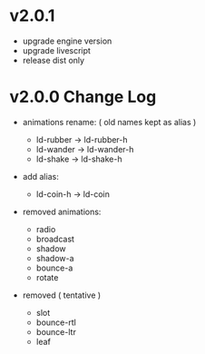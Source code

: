 # v2.0.1

 - upgrade engine version
 - upgrade livescript
 - release dist only


# v2.0.0 Change Log

 * animations rename: ( old names kept as alias )
   - ld-rubber -> ld-rubber-h
   - ld-wander -> ld-wander-h
   - ld-shake -> ld-shake-h
 * add alias: 
   - ld-coin-h -> ld-coin

 * removed animations:
   - radio
   - broadcast
   - shadow
   - shadow-a
   - bounce-a
   - rotate

 * removed ( tentative )
   - slot
   - bounce-rtl
   - bounce-ltr
   - leaf
